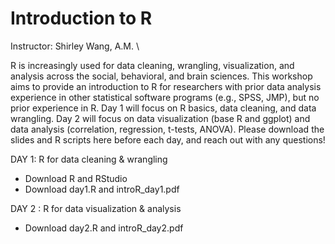 # Introduction to R
Instructor: Shirley Wang, A.M. \

R is increasingly used for data cleaning, wrangling, visualization, and analysis across the social, behavioral, and brain sciences. This workshop aims to provide an introduction to R for researchers with prior data analysis experience in other statistical software programs (e.g., SPSS, JMP), but no prior experience in R. Day 1 will focus on R basics, data cleaning, and data wrangling. Day 2 will focus on data visualization (base R and ggplot) and data analysis (correlation, regression, t-tests, ANOVA). Please download the slides and R scripts here before each day, and reach out with any questions!

DAY 1: R for data cleaning & wrangling
- Download R and RStudio
- Download day1.R and introR_day1.pdf

DAY 2 : R for data visualization & analysis
- Download day2.R and introR_day2.pdf
